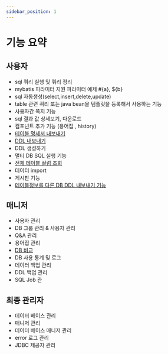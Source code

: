 ```yaml
---
sidebar_position: 1
---
```


# 기능 요약

## 사용자

- sql 쿼리 실행 및 쿼리 정리
- mybatis 파라미터 지원 파라미터 예제 #\{a\}, $\{b\}
- sql 자동생성(select,insert,delete,update)
- table 관련 쿼리 또는 java bean을 템플릿을 등록해서 사용하는 기능
- 사용자간 쪽지 기능
- sql 결과 값 상세보기, 다운로드
- 컴포넌트 추가 기능 (용어집 , history)
- [테이블 명세서 내보내기](./user/01-table-spec-export.md)
- [DDL 내보내기](./user/04-table-ddl-export.md)
- DDL 생성하기
- 멀티 DB SQL 실행 기능
- [전체 테이블 컬럼 조회](./user/03-table-all-column-search.md)
- 데이터 import
- 게시판 기능
- [테이블정보를 다른 DB DDL 내보내기 기능](./user/02-table-ddl-converter.md)

## 매니저

- 사용자 관리
- DB 그룹 관리 & 사용자 관리
- Q&A 관리
- 용어집 관리
- [DB 비교](./manager/01-db-diff.md)
- DB 사용 통계 및 로그
- 데이터 백업 관리
- DDL 백업 관리
- SQL Job 관

## 최종 관리자

- 데이터 베이스 관리
- 매니저 관리
- 데이터 베이스 매니저 관리
- error 로그 관리
- JDBC 제공자 관리
